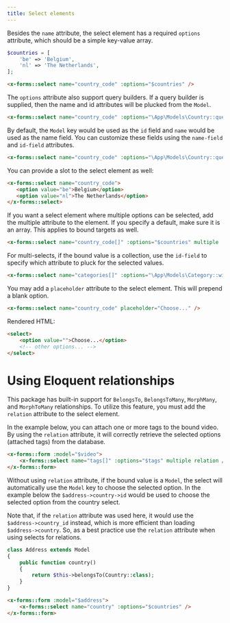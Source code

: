 ```yaml
---
title: Select elements
---
```


Besides the `name` attribute, the select element has a required `options` attribute, which should be a simple key-value array.

```php
$countries = [
    'be' => 'Belgium',
    'nl' => 'The Netherlands',
];
```

```html
<x-forms::select name="country_code" :options="$countries" />
```

The `options` attribute also support query builders. If a query builder is supplied, then the name and id attributes will be plucked from the `Model`.

```html
<x-forms::select name="country_code" :options="\App\Models\Country::query()" />
```

By default, the `Model` key would be used as the `id` field and `name` would be used as the name field.
You can customize these fields using the `name-field` and `id-field` attributes.

```html
<x-forms::select name="country_code" :options="\App\Models\Country::query()" name-field="formatted_name" id-field="code" />
```

You can provide a slot to the select element as well:

```html
<x-forms::select name="country_code">
   <option value="be">Belgium</option>
   <option value="nl">The Netherlands</option>
</x-forms::select>
```

If you want a select element where multiple options can be selected, add the multiple attribute to the element. If you specify a default, make sure it is an array. This applies to bound targets as well.

```html
<x-forms::select name="country_code[]" :options="$countries" multiple :default="['be', 'nl']" />
```

For multi-selects, if the bound value is a collection, use the `id-field` to specify which attribute to pluck for the selected values.

```html
<x-forms::select name="categories[]" :options="\App\Models\Category::withDepth()->inDefaultOrder()" name-field="depth_name" id-field="id" />
```

You may add a `placeholder` attribute to the select element. This will prepend a blank option.

```html
<x-forms::select name="country_code" placeholder="Choose..." />
```

Rendered HTML:

```html
<select>
    <option value="">Choose...</option>
    <!-- other options... -->
</select>
```

# Using Eloquent relationships

This package has built-in support for `BelongsTo`, `BelongsToMany`, `MorphMany`, and `MorphToMany` relationships. To utilize this feature, you must add the `relation` attribute to the select element.

In the example below, you can attach one or more tags to the bound video. By using the `relation` attribute, it will correctly retrieve the selected options (attached tags) from the database.

```html
<x-forms::form :model="$video">
    <x-forms::select name="tags[]" :options="$tags" multiple relation />
</x-forms::form>
```

Without using `relation` attribute, if the bound value is a `Model`, the select will automatically use the `Model` key to choose the selected option.
In the example below the `$address->country->id` would be used to choose the selected option from the country select.

Note that, if the `relation` attribute was used here, it would use the `$address->country_id` instead, which is more efficient than loading `$address->country`.
So, as a best practice use the `relation` attribute when using selects for relations.

```php
class Address extends Model
{
    public function country()
    {
        return $this->belongsTo(Country::class);
    }
}
```

```html
<x-forms::form :model="$address">
    <x-forms::select name="country" :options="$countries" />
</x-forms::form>
```
